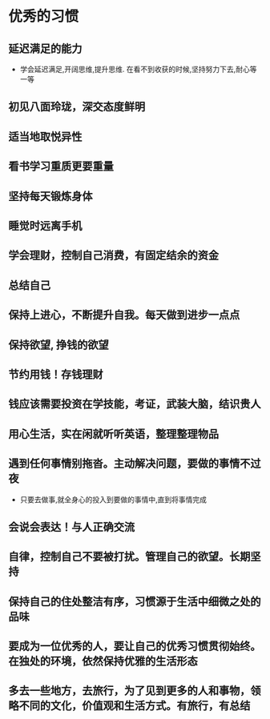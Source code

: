 # 优秀的习惯

## 延迟满足的能力

- 学会延迟满足,开阔思维,提升思维. 在看不到收获的时候,坚持努力下去,耐心等一等

## 初见八面玲珑，深交态度鲜明

## 适当地取悦异性

## 看书学习重质更要重量

## 坚持每天锻炼身体

## 睡觉时远离手机

## 学会理财，控制自己消费，有固定结余的资金

## 总结自己

## 保持上进心，不断提升自我。每天做到进步一点点

## 保持欲望, 挣钱的欲望

## 节约用钱！存钱理财

## 钱应该需要投资在学技能，考证，武装大脑，结识贵人

## 用心生活，实在闲就听听英语，整理整理物品

## 遇到任何事情别拖沓。主动解决问题，要做的事情不过夜

- 只要去做事,就全身心的投入到要做的事情中,直到将事情完成

## 会说会表达！与人正确交流

## 自律，控制自己不要被打扰。管理自己的欲望。长期坚持

## 保持自己的住处整洁有序，习惯源于生活中细微之处的品味

## 要成为一位优秀的人，要让自己的优秀习惯贯彻始终。在独处的环境，依然保持优雅的生活形态

## 多去一些地方，去旅行，为了见到更多的人和事物，领略不同的文化，价值观和生活方式。有旅行，有总结
